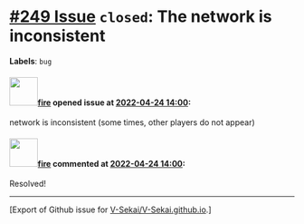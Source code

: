 # [\#249 Issue](https://github.com/V-Sekai/V-Sekai.github.io/issues/249) `closed`: The network is inconsistent 
**Labels**: `bug`


#### <img src="https://avatars.githubusercontent.com/u/32321?u=c2e06a3d2b49a467aa907e54aa259516440267cc&v=4" width="50">[fire](https://github.com/fire) opened issue at [2022-04-24 14:00](https://github.com/V-Sekai/V-Sekai.github.io/issues/249):

network is inconsistent (some times, other players do not appear)

#### <img src="https://avatars.githubusercontent.com/u/32321?u=c2e06a3d2b49a467aa907e54aa259516440267cc&v=4" width="50">[fire](https://github.com/fire) commented at [2022-04-24 14:00](https://github.com/V-Sekai/V-Sekai.github.io/issues/249#issuecomment-1146430671):

Resolved!


-------------------------------------------------------------------------------



[Export of Github issue for [V-Sekai/V-Sekai.github.io](https://github.com/V-Sekai/V-Sekai.github.io).]
